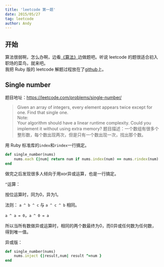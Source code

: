 ```yaml
---
title: 'leetcode 第一题'
date: 2015/05/27
tag: leetcode
author: Andy
---
```

## 开始
算法很弱啊，怎么办啊，边看[《算法》](http://book.douban.com/subject/19952400/)边做题吧。听说 leetcode 的题很适合初入职场的菜鸟，就来吧。  
我把 Ruby 版的 leetcode 解题过程放在了[github](https://github.com/FTAndy/leetcode)上。

<!--more-->

## Single number
题目地址：https://leetcode.com/problems/single-number/  


>Given an array of integers, every element appears twice except for one. Find that single one.  
Note:  
>Your algorithm should have a linear runtime complexity. Could you implement it without using extra memory?
题目描述：一个数组有很多个整形数，每个数出现两次，但是只有一个数出现一次，找出那个数。  

用 Ruby 标准库的`index`和`rindex`一行搞定。  

```ruby
def single_number(nums)
    nums.each {|num| return num if nums.index(num) == nums.rindex(num) }
end
```

做完之后发现很多人倾向于用xor异或运算，也是一行搞定。  

`^`运算：


按位运算时，同为0，异为1。

法则：
`a ^ b ^ c` 与 `a ^ c ^ b` 相同。

`a ^ a = 0`，`a ^ 0 = a`

所以当所有数做异或运算时，相同的两个数最终为0，而0异或任何数为任何数，得到唯一值。  

异或版：  
```ruby
def single_number(nums)
    nums.inject {|result,num| result ^=num }
end
```
